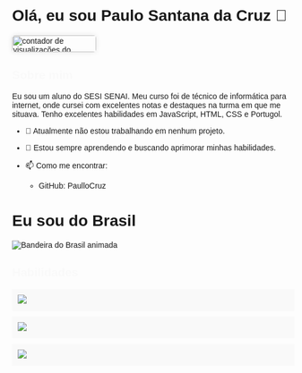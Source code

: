 <!DOCTYPE html>
<html>
<head>
</head>
<body>
    <h1>Olá, eu sou Paulo Santana da Cruz 👋</h1>
    <!--contador de view-->
<a href="https://github.com/PaulloCruz" style="text-decoration: none;">
  <img src="https://komarev.com/ghpvc/?username=PaulloCruz&label=Visualizações+do+Perfil&color=blueviolet&style=flat-square" alt="contador de visualizações do GitHub" style="border-radius: 5px; box-shadow: 0 0 10px rgba(0,0,0,0.1); transition: transform .2s; width: 150px; height: 30px;" onmouseover="this.style.transform='scale(1.05)'" onmouseout="this.style.transform='scale(1)'"/>
</a>
</body>
</html>

## Sobre mim
Eu sou um aluno do SESI SENAI. Meu curso foi de técnico de informática para internet, onde cursei com excelentes notas e destaques na turma em que me situava. Tenho excelentes habilidades em JavaScript, HTML, CSS e Portugol.

- 🔭 Atualmente não estou trabalhando em nenhum projeto.
- 🌱 Estou sempre aprendendo e buscando aprimorar minhas habilidades.
- 📫 Como me encontrar: 
  - GitHub: PaulloCruz
    
  <!DOCTYPE html>
<html>
<head>
</head>
<body>
    <h1>Eu sou do Brasil</h1>
    <img src="https://i.imgur.com/3XqR6Ch.gif" alt="Bandeira do Brasil animada">
</body>
</html>


<!DOCTYPE html>
<html>
<head>
    <style>
        body {
            font-family: Arial, sans-serif;
        }
        .skills {
            list-style-type: none;
            padding: 0;
        }
        .skills li {
            margin-bottom: 10px;
            padding: 10px;
            background-color: #f9f9f9;
            transition: background-color 0.5s ease;
        }
        .skills li:hover {
            background-color: #ddd;
        }
        @keyframes fadeIn {
            from {opacity: 0;}
            to {opacity: 1;}
        }
        h2 {
            animation: fadeIn 2s;
        }
    </style>
</head>
<body>
    <h2>Habilidades</h2>
    <ul class="skills">
        <li> <a href="https://developer.mozilla.org/pt-BR/docs/Web/JavaScript" ><img src="[https://via.placeholder.com/50](https://www.flaticon.com/br/icone-gratis/js_5968292?term=javascript&page=1&position=3&origin=tag&related_id=5968292)" target="_blank"> </a> </li>
        <li> <a href="https://developer.mozilla.org/pt-BR/docs/Web/HTML"> <img src="https://via.placeholder.com/50" target="_blank"> </a> </li>
        <li> <a href="https://developer.mozilla.org/pt-BR/docs/Web/CSS"> <img src="https://via.placeholder.com/50" target="_blank"> </a> </li>
    </ul>
</body>
</html>

